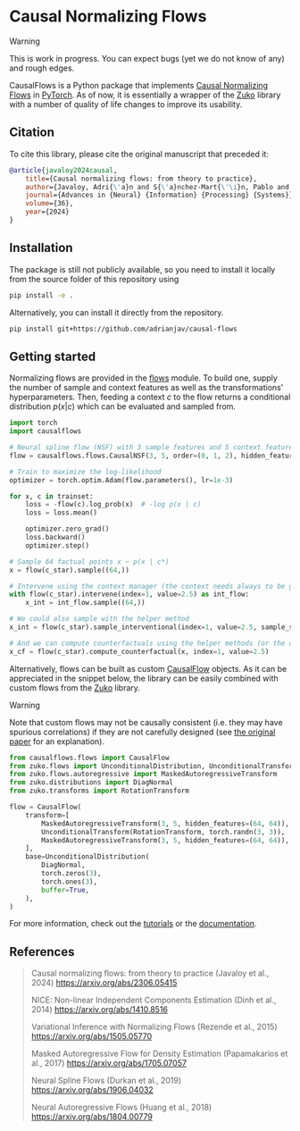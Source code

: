 # Causal Normalizing Flows

> [!warning]
> This is work in progress. You can expect bugs (yet we do not know of any) and rough edges.

CausalFlows is a Python package that implements [Causal Normalizing Flows](https://arxiv.org/abs/2306.05415) in [PyTorch](https://pytorch.org>).
As of now, it is essentially a wrapper of the [Zuko](https://github.com/probabilists/zuko) library with a number
of quality of life changes to improve its usability.

## Citation

To cite this library, please cite the original manuscript that preceded it:
```bibtex
@article{javaloy2024causal,
    title={Causal normalizing flows: from theory to practice},
    author={Javaloy, Adri{\'a}n and S{\'a}nchez-Mart{\'\i}n, Pablo and Valera, Isabel},
    journal={Advances in {Neural} {Information} {Processing} {Systems}},
    volume={36},
    year={2024}
}
```

## Installation

The package is still not publicly available, so you need to install it locally from the source folder
of this repository using

```bash
pip install -e .
```
Alternatively, you can install it directly from the repository.

```bash
pip install git+https://github.com/adrianjav/causal-flows
```

## Getting started

Normalizing flows are provided in the [flows](causalflows/flows) module. To build one, supply the number of sample and
context features as well as the transformations' hyperparameters. Then, feeding a context $c$ to the flow returns
a conditional distribution $p(x | c)$ which can be evaluated and sampled from.

```python
import torch
import causalflows

# Neural spline flow (NSF) with 3 sample features and 5 context features
flow = causalflows.flows.CausalNSF(3, 5, order=(0, 1, 2), hidden_features=[128] * 3)

# Train to maximize the log-likelihood
optimizer = torch.optim.Adam(flow.parameters(), lr=1e-3)

for x, c in trainset:
    loss = -flow(c).log_prob(x)  # -log p(x | c)
    loss = loss.mean()

    optimizer.zero_grad()
    loss.backward()
    optimizer.step()

# Sample 64 factual points x ~ p(x | c*)
x = flow(c_star).sample((64,))

# Intervene using the context manager (the context needs always to be given)
with flow(c_star).intervene(index=1, value=2.5) as int_flow:
    x_int = int_flow.sample((64,))

# We could also sample with the helper method
x_int = flow(c_star).sample_interventional(index=1, value=2.5, sample_shape=(64,))

# And we can compute counterfactuals using the helper methods (or the context manager)
x_cf = flow(c_star).compute_counterfactual(x, index=1, value=2.5)
```

Alternatively, flows can be built as custom [CausalFlow](https://github.com/adrianjav/causal-flows/blob/189e7d6ea35a4000b2899a2c54ed4883c58ffed9/causalflows/core.py#L11) objects.
As it can be appreciated in the snippet below, the library can be easily combined with custom flows
from the [Zuko](https://github.com/probabilists/zuko) library.

> [!warning]
> Note that custom flows may not be causally consistent (i.e. they may have spurious correlations) if they are not
> carefully designed (see [the original paper](https://arxiv.org/abs/2306.05415) for an explanation).

```python
from causalflows.flows import CausalFlow
from zuko.flows import UnconditionalDistribution, UnconditionalTransform
from zuko.flows.autoregressive import MaskedAutoregressiveTransform
from zuko.distributions import DiagNormal
from zuko.transforms import RotationTransform

flow = CausalFlow(
    transform=[
        MaskedAutoregressiveTransform(3, 5, hidden_features=(64, 64)),
        UnconditionalTransform(RotationTransform, torch.randn(3, 3)),
        MaskedAutoregressiveTransform(3, 5, hidden_features=(64, 64)),
    ],
    base=UnconditionalDistribution(
        DiagNormal,
        torch.zeros(3),
        torch.ones(3),
        buffer=True,
    ),
)
```

For more information, check out the [tutorials](docs/tutorials) or the [documentation](docs).

## References

> Causal normalizing flows: from theory to practice (Javaloy et al., 2024)
> https://arxiv.org/abs/2306.05415
>
> NICE: Non-linear Independent Components Estimation (Dinh et al., 2014)
> https://arxiv.org/abs/1410.8516
>
> Variational Inference with Normalizing Flows (Rezende et al., 2015)
> https://arxiv.org/abs/1505.05770
>
> Masked Autoregressive Flow for Density Estimation (Papamakarios et al., 2017)
> https://arxiv.org/abs/1705.07057
>
> Neural Spline Flows (Durkan et al., 2019)
> https://arxiv.org/abs/1906.04032
>
> Neural Autoregressive Flows (Huang et al., 2018)
> https://arxiv.org/abs/1804.00779
